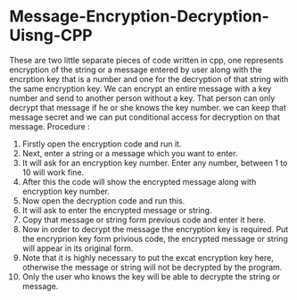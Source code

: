 # Message-Encryption-Decryption-Uisng-CPP
These are two little separate pieces of code written in cpp, one represents encryption of the string or a message entered by user along with the encrption key that is a number and one for the decryption of that string with the same encryption key. We can encrypt an entire message with a key number and send to another person without a key. That person can only decrypt that message if he or she knows the key number. we can keep that message secret and we can put conditional access for decryption on that message. Procedure :
1) Firstly open the encryption code and run it.
2) Next, enter a string or a message which you want to enter.
3) It will ask for an encryption key number. Enter any number, between 1 to 10 will work fine.
4) After this the code will show the encrypted message along with encryption key number.
5) Now open the decryption code and run this.
6) It will ask to enter the encrypted message or string.
7) Copy that message or string form previous code and enter it here.
8) Now in order to decrypt the message the encryption key is required. Put the encryprion key form privious code, the encrypted message or string will appear in its original form.
9) Note that it is highly necessary to put the excat encryption key here, otherwise the message or string will not be decrypted by the program.
10) Only the user who knows the key will be able to decrypte the string or message.
